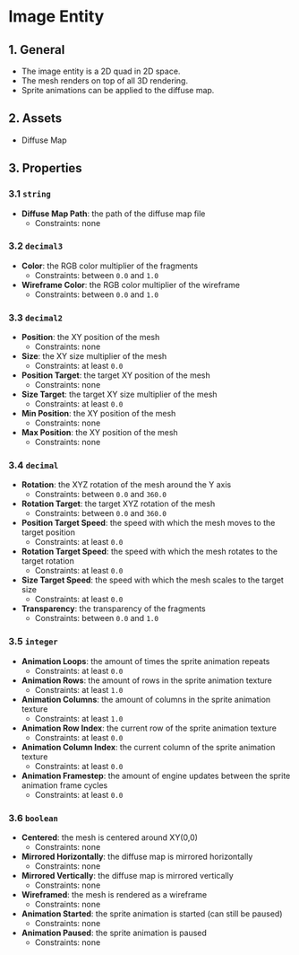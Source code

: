 # Image Entity

## 1. General

- The image entity is a 2D quad in 2D space.
- The mesh renders on top of all 3D rendering.
- Sprite animations can be applied to the diffuse map.

## 2. Assets

- Diffuse Map

## 3. Properties

### 3.1 `string`

- **Diffuse Map Path**: the path of the diffuse map file
  - Constraints: none

### 3.2 `decimal3`

- **Color**: the RGB color multiplier of the fragments
  - Constraints: between `0.0` and `1.0`
- **Wireframe Color**: the RGB color multiplier of the wireframe
  - Constraints: between `0.0` and `1.0`

### 3.3 `decimal2`

- **Position**: the XY position of the mesh
  - Constraints: none
- **Size**: the XY size multiplier of the mesh
  - Constraints: at least `0.0`
- **Position Target**: the target XY position of the mesh
  - Constraints: none
- **Size Target**: the target XY size multiplier of the mesh
  - Constraints: at least `0.0`
- **Min Position**: the XY position of the mesh
  - Constraints: none
- **Max Position**: the XY position of the mesh
  - Constraints: none

### 3.4 `decimal`

- **Rotation**: the XYZ rotation of the mesh around the Y axis
  - Constraints: between `0.0` and `360.0`
- **Rotation Target**: the target XYZ rotation of the mesh
  - Constraints: between `0.0` and `360.0`
- **Position Target Speed**: the speed with which the mesh moves to the target position
  - Constraints: at least `0.0`
- **Rotation Target Speed**: the speed with which the mesh rotates to the target rotation
  - Constraints: at least `0.0`
- **Size Target Speed**: the speed with which the mesh scales to the target size
  - Constraints: at least `0.0`
- **Transparency**: the transparency of the fragments
  - Constraints: between `0.0` and `1.0`

### 3.5 `integer`

- **Animation Loops**: the amount of times the sprite animation repeats
  - Constraints: at least `0.0`
- **Animation Rows**: the amount of rows in the sprite animation texture
  - Constraints: at least `1.0`
- **Animation Columns**: the amount of columns in the sprite animation texture
  - Constraints: at least `1.0`
- **Animation Row Index**: the current row of the sprite animation texture
  - Constraints: at least `0.0`
- **Animation Column Index**: the current column of the sprite animation texture
  - Constraints: at least `0.0`
- **Animation Framestep**: the amount of engine updates between the sprite animation frame cycles
  - Constraints: at least `0.0`

### 3.6 `boolean`

- **Centered**: the mesh is centered around XY(0,0)
  - Constraints: none
- **Mirrored Horizontally**: the diffuse map is mirrored horizontally
  - Constraints: none
- **Mirrored Vertically**: the diffuse map is mirrored vertically
  - Constraints: none
- **Wireframed**: the mesh is rendered as a wireframe
  - Constraints: none
- **Animation Started**: the sprite animation is started (can still be paused)
  - Constraints: none
- **Animation Paused**: the sprite animation is paused
  - Constraints: none
